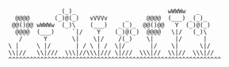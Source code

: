 
                  _(_)_                          wWWWw   _
      @@@@       (_)@(_)   vVVVv     _     @@@@  (___) _(_)_
     @@()@@ wWWWw  (_)\    (___)   _(_)_  @@()@@   Y  (_)@(_)
      @@@@  (___)     `|/    Y    (_)@(_)  @@@@   \|/   (_)\
       /      Y       \|    \|/    /(_)    \|      |/      |
    \ |     \ |/       | / \ | /  \|/       |/    \|      \|/
    \\|//   \\|///  \\\|//\\\|/// \|///  \\\|//  \\|//  \\\|// 
    ^^^^^^^^^^^^^^^^^^^^^^^^^^^^^^^^^^^^^^^^^^^^^^^^^^^^^^^^^^^^
